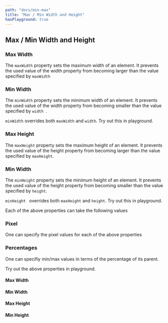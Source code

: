 ```yaml
---
path: "docs/min-max"
title: "Max / Min Width and Height"
hasPlayground: true
---
```


## Max / Min Width and Height

### Max Width

The `maxWidth` property sets the maximum width of an element. It prevents the used value of the width property from becoming larger than the value specified by `maxWidth `

### Min Width

The `minWidth` property sets the minimum width of an element. It prevents the used value of the width property from becoming smaller than the value specified by `width `.

`minWidth` overrides both `maxWidth` and `width`. Try out this in playground.

### Max Height

The `maxHeight` property sets the maximum height of an element. It prevents the used value of the height property from becoming larger than the value specified by `maxHeight`.

### Min Width

The `minHeight` property sets the minimum height of an element. It prevents the used value of the height property from becoming smaller than the value specified by `height`.

`minHeight ` overrides both `maxHeight` and `height`. Try out this in playground.

Each of the above properties can take the following values

### Pixel

One can specify the pixel values for each of the above properties

### Percentages

One can specifiy min/max values in terms of the percentage of its parent.

Try out the above properties in playground.

#### Max Width
<controls prop="maxWidth"></controls>
#### Min Width
<controls prop="minWidth"></controls>
#### Max Height
<controls prop="maxHeight"></controls>
#### Min Height
<controls prop="minHeight"></controls>
